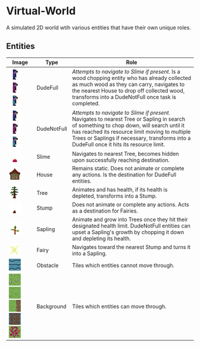# Virtual-World

A simulated 2D world wtih various entities that have their own unique roles. 

## Entities
| Image | Type | Role |
| ----------- | ----------- | ----------- |
| ![dude3](https://github.com/KallosP/Virtual-World/blob/main/images/dude3.png?raw=true) ![poisoned_dude3](https://github.com/KallosP/Virtual-World/blob/main/images/poisoned_dude3.png?raw=true) ![speed_dude3](https://github.com/KallosP/Virtual-World/blob/main/images/speed_dude3.png?raw=true)| DudeFull | *Attempts to navigate to Slime if present.* Is a wood chopping entity who has already collected as much wood as they can carry, navigates to the nearest House to drop off collected wood, transforms into a DudeNotFull once task is completed. |
| ![dude3](https://github.com/KallosP/Virtual-World/blob/main/images/dude3.png?raw=true) ![poisoned_dude3](https://github.com/KallosP/Virtual-World/blob/main/images/poisoned_dude3.png?raw=true) ![speed_dude3](https://github.com/KallosP/Virtual-World/blob/main/images/speed_dude3.png?raw=true)| DudeNotFull | *Attempts to navigate to Slime if present.* Navigates to nearest Tree or Sapling in search of something to chop down, will search until it has reached its resource limit moving to multiple Trees or Saplings if necessary, transforms into a DudeFull once it hits its resource limit. |
| ![slime2](https://github.com/KallosP/Virtual-World/blob/main/images/slime2.png?raw=true) | Slime | Navigates to nearest Tree, becomes hidden upon successfully reaching destination. |
| ![house](https://github.com/KallosP/Virtual-World/blob/main/images/house.png?raw=true) | House | Remains static. Does not animate or complete any actions. Is the destination for DudeFull entities. |
| ![tree0](https://github.com/KallosP/Virtual-World/blob/main/images/tree0.png?raw=true) | Tree | Animates and has health, if its health is depleted, transforms into a Stump. |
| ![stump](https://github.com/KallosP/Virtual-World/blob/main/images/stump.png?raw=true) | Stump | Does not animate or complete any actions. Acts as a destination for Fairies. |
| ![sapling4](https://github.com/KallosP/Virtual-World/blob/main/images/sapling4.png?raw=true) | Sapling | Animate and grow into Trees once they hit their designated health limit. DudeNotFull entities can upset a Sapling's growth by chopping it down and depleting its health. |
| ![fairy7](https://github.com/KallosP/Virtual-World/blob/main/images/fairy7.png?raw=true) | Fairy | Navigates toward the nearest Stump and turns it into a Sapling. |
| ![water0](https://github.com/KallosP/Virtual-World/blob/main/images/water0.png?raw=true) | Obstacle | Tiles which entities cannot move through. |
| ![flowers](https://github.com/KallosP/Virtual-World/blob/main/images/flowers.png?raw=true) ![grass](https://github.com/KallosP/Virtual-World/blob/main/images/grass.png?raw=true) ![dirt_vert_right](https://github.com/KallosP/Virtual-World/blob/main/images/dirt_vert_right.png?raw=true) ![bridge](https://github.com/KallosP/Virtual-World/blob/main/images/bridge.png?raw=true) ![poisoned_grass](https://github.com/KallosP/Virtual-World/blob/main/images/poisoned_grass.png?raw=true)| Background | Tiles which entities can move through. |

